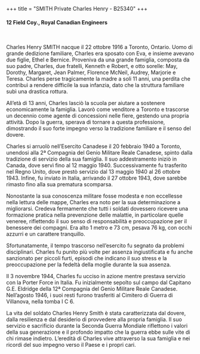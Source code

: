 +++
title = "SMITH Private Charles Henry - B25340"
+++

#### 12 Field Coy., Royal Canadian Engineers
<br>


Charles Henry SMITH nacque il 22 ottobre 1916 a Toronto, Ontario. Uomo di grande dedizione familiare, Charles era sposato con Eva, e insieme avevano due figlie, Ethel e Bernice. Proveniva da una grande famiglia, composta da suo padre, Charles, due fratelli, Kenneth e Robert, e otto sorelle: May, Dorothy, Margaret, Jean Palmer, Florence McNeil, Audrey, Marjorie e Teresa. Charles perse tragicamente la madre a soli 11 anni, una perdita che contribuì a rendere difficile la sua infanzia, dato che la struttura familiare subì una drastica rottura.

All’età di 13 anni, Charles lasciò la scuola per aiutare a sostenere economicamente la famiglia. Lavorò come venditore a Toronto e trascorse un decennio come agente di concessioni nelle fiere, gestendo una propria attività. Dopo la guerra, sperava di tornare a questa professione, dimostrando il suo forte impegno verso la tradizione familiare e il senso del dovere.

Charles si arruolò nell’Esercito Canadese il 20 febbraio 1940 a Toronto, unendosi alla 2ª Compagnia del Genio Militare Reale Canadese, spinto dalla tradizione di servizio della sua famiglia. Il suo addestramento iniziò in Canada, dove servì fino al 12 maggio 1940. Successivamente fu trasferito nel Regno Unito, dove prestò servizio dal 13 maggio 1940 al 26 ottobre 1943. Infine, fu inviato in Italia, arrivando il 27 ottobre 1943, dove sarebbe rimasto fino alla sua prematura scomparsa.

Nonostante la sua conoscenza militare fosse modesta e non eccellesse nella lettura delle mappe, Charles era noto per la sua determinazione a migliorarsi. Credeva fermamente che tutti i soldati dovessero ricevere una formazione pratica nella prevenzione delle malattie, in particolare quelle veneree, riflettendo il suo senso di responsabilità e preoccupazione per il benessere dei compagni. Era alto 1 metro e 73 cm, pesava 76 kg, con occhi azzurri e un carattere tranquillo.

Sfortunatamente, il tempo trascorso nell’esercito fu segnato da problemi disciplinari. Charles fu punito più volte per assenza ingiustificata e fu anche sanzionato per piccoli furti, episodi che indicano il suo stress e la preoccupazione per la fedeltà della moglie durante la sua assenza.

Il 3 novembre 1944, Charles fu ucciso in azione mentre prestava servizio con la Porter Force in Italia. Fu inizialmente sepolto sul campo dal Capitano G.E. Eldridge della 12ª Compagnia del Genio Militare Reale Canadese. 
Nell’agosto 1946, i suoi resti furono trasferiti al Cimitero di Guerra di Villanova, nella tomba I C 6.

La vita del soldato Charles Henry Smith è stata caratterizzata dal dovere, dalla resilienza e dal desiderio di provvedere alla propria famiglia. Il suo servizio e sacrificio durante la Seconda Guerra Mondiale riflettono i valori della sua generazione e il profondo impatto che la guerra ebbe sulle vite di chi rimase indietro. L’eredità di Charles vive attraverso la sua famiglia e nei ricordi del suo impegno verso il Paese e i propri cari.
